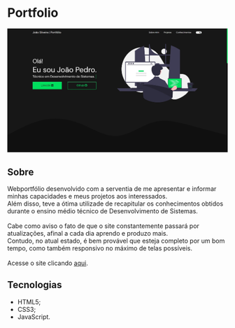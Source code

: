 # Portfolio
<img src="assets/images/portfolio.jpg">

## Sobre
<div>Webportfólio desenvolvido com a serventia de me apresentar e informar minhas capacidades e meus projetos aos interessados.</div>
<div>Além disso, teve a ótima utilizade de recapitular os conhecimentos obtidos durante o ensino médio técnico de Desenvolvimento de Sistemas.</div>
<br>
<div> Cabe como aviso o fato de que o site constantemente passará por atualizações, afinal a cada dia aprendo e produzo mais.</div>
<div> Contudo, no atual estado, é bem provável que esteja completo por um bom tempo, como também responsivo no máximo de telas possíveis.</div>
<br>
<div>Acesse o site clicando <a href="https://joaosilveira.netlify.app">aqui</a>.</div>

## Tecnologias
- HTML5;
- CSS3;
- JavaScript.
